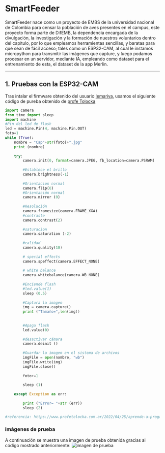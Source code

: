 # SmartFeeder

SmartFeeder nace como un proyecto de EMBS de la universidad nacional de Colombia para censar la población de aves presentes en el campus, este proyecto forma parte de DifEMB, la dependencia encargada de la divulgación, la investigación y la formación de nuestros voluntarios dentro del capítulo, por lo que empleamos herramientas sencillas, y baratas para que sean de fácil acceso; tales como un ESP32-CAM, al cual le instamos micropython para transmitir las imágenes que capture, y luego podamos procesar en un servidor, mediante IA, empleando como dataset para el entrenamiento de esta, el dataset de la app Merlin.

----
## 1. Pruebas con la ESP32-CAM

Tras intalar el firmware obtenido del usuario [lemariva](https://github.com/lemariva/micropython-camera-driver), usamos el siguiente código de pureba obtenido de [profe Tolocka](https://www.profetolocka.com.ar/2022/04/25/aprende-a-programar-la-esp32-cam-en-micropython-parte-2/)
```python
import camera
from time import sleep
import machine
#Pin del led de flash
led = machine.Pin(4, machine.Pin.OUT)
foto=1
while (True):
    nombre = "Cap"+str(foto)+".jpg"
    print (nombre)
    
    try:
        camera.init(0, format=camera.JPEG, fb_location=camera.PSRAM)
        
        #Establece el brillo
        camera.brightness(-1)
        
        #Orientacion normal
        camera.flip(0)
        #Orientación normal
        camera.mirror (0)
        
        #Resolución
        camera.framesize(camera.FRAME_XGA)
        #contraste
        camera.contrast(2)
        
        #saturacion
        camera.saturation (-2)
               
        #calidad
        camera.quality(10)
        
        # special effects
        camera.speffect(camera.EFFECT_NONE)
         
        # white balance
        camera.whitebalance(camera.WB_NONE)
        
        #Enciende flash
        #led.value(1)
        sleep (0.5)
        
        #Captura la imagen
        img = camera.capture()
        print ("Tamaño=",len(img))
        
        
        #Apaga flash
        led.value(0)
        
        #desactivar cámara
        camera.deinit ()
       
        #Guardar la imagen en el sistema de archivos
        imgFile = open(nombre, "wb")
        imgFile.write(img)
        imgFile.close()
        
        foto+=1
        
        sleep (1)
        
    except Exception as err:
    
        print ("Error= "+str (err))
        sleep (2)

#referencia: https://www.profetolocka.com.ar/2022/04/25/aprende-a-programar-la-esp32-cam-en-micropython-parte-2/
```
### imágenes de prueba

A continuación se muestra una imagen de prueba obtenida gracias al código mostrado anteriormente:
<image src="Cap4.jpg" alt="imagen de prueba">
